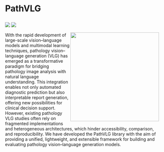 # PathVLG <p align="center">
  <a href='https://scholar.google.com/citations?user=5lNlpagAAAAJ&hl=en'>
  <img src='https://img.shields.io/badge/Arxiv-2404.19759-A42C25?style=flat&logo=arXiv&logoColor=A42C25'></a> 
  <a href='https://github.com/lingxitong/PathVLG'>
  <img src='https://img.shields.io/badge/GitHub-Code-black?style=flat&logo=github&logoColor=white'></a> 
</p>

<img src="https://github.com/lingxitong/PathVLG/PathVLG_Logo.png"  width="290px" align="right" />
With the rapid development of large-scale vision–language models and multimodal learning techniques, pathology vision–language generation (VLG) has emerged as a transformative paradigm for bridging pathology image analysis with natural language understanding. This integration enables not only automated diagnostic prediction but also interpretable report generation, offering new possibilities for clinical decision support. However, existing pathology VLG studies often rely on fragmented implementations and heterogeneous architectures, which hinder accessibility, comparison, and reproducibility. We have developed the PathVLG library with the aim of providing a unified, lightweight, and extensible framework for building and evaluating pathology vision–language generation models.
